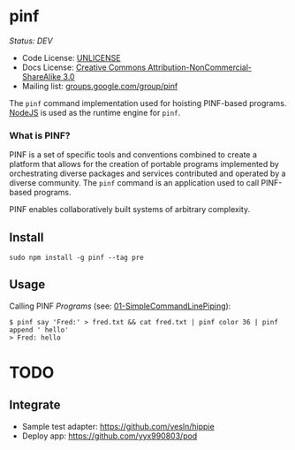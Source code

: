 pinf
====

*Status: DEV*

  * Code License: [UNLICENSE](http://unlicense.org/)
  * Docs License: [Creative Commons Attribution-NonCommercial-ShareAlike 3.0](http://creativecommons.org/licenses/by-nc-sa/3.0/)
  * Mailing list: [groups.google.com/group/pinf](http://groups.google.com/group/pinf)

The `pinf` command implementation used for hoisting PINF-based programs. [NodeJS](http://nodejs.org/) is used as the runtime engine for `pinf`.

### What is PINF?

PINF is a set of specific tools and conventions combined to create a platform that allows for the creation of portable programs implemented by orchestrating diverse packages and services contributed and operated by a diverse community. The `pinf` command is an application used to call PINF-based programs.

PINF enables collaboratively built systems of arbitrary complexity.


Install
-------

	sudo npm install -g pinf --tag pre


Usage
-----

Calling PINF *Programs* (see: [01-SimpleCommandLinePiping](https://github.com/pinf/pinf/tree/master/test/01-SimpleCommandLinePiping)):

	$ pinf say 'Fred:' > fred.txt && cat fred.txt | pinf color 36 | pinf append ' hello'
	> Fred: hello


TODO
====

Integrate
---------

  * Sample test adapter: https://github.com/vesln/hippie
  * Deploy app: https://github.com/yyx990803/pod
